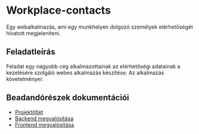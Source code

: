 # Workplace-contacts
Egy webalkalmazás, ami egy munkhelyen dolgozó személyek elérhetőségét hívatott megjeleníteni.

## Feladatleírás
Feladat egy nagyobb cég alkalmazottainak az elérhetőségi adatainak a kezelésére szolgáló webes alkalmazás készítése. Az alkalmazás követelményei:

## Beadandórészek dokumentációi 
- [Projektötlet](Documentation/projectotlet.md)
- [Backend megvalósítása](Documentation/backend.md)
- [Frontend megvalósítása](Documentation/frontend.md)
